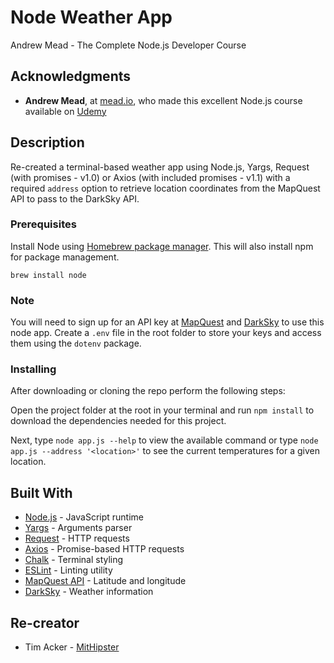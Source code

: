 # Node Weather App

Andrew Mead - The Complete Node.js Developer Course

## Acknowledgments

- **Andrew Mead**, at [mead.io](https://mead.io/), who made this excellent Node.js course available on [Udemy](https://www.udemy.com/the-complete-nodejs-developer-course-2/)

## Description

Re-created a terminal-based weather app using Node.js, Yargs, Request (with promises - v1.0) or Axios (with included promises - v1.1) with a required `address` option to retrieve location coordinates from the MapQuest API to pass to the DarkSky API.

### Prerequisites

Install Node using [Homebrew package manager](https://brew.sh/). This will also install npm for package management.

```
brew install node
```

### Note

You will need to sign up for an API key at [MapQuest](https://developer.mapquest.com/documentation/) and [DarkSky](https://darksky.net/dev) to use this node app. Create a `.env` file in the root folder to store your keys and access them using the `dotenv` package.

### Installing

After downloading or cloning the repo perform the following steps:

Open the project folder at the root in your terminal and run `npm install` to download the dependencies needed for this project.

Next, type `node app.js --help` to view the available command or type `node app.js --address '<location>'` to see the current temperatures for a given location.

## Built With

- [Node.js](https://nodejs.org/en/) - JavaScript runtime
- [Yargs](https://yargs.js.org/) - Arguments parser
- [Request](https://github.com/request/request#readme) - HTTP requests
- [Axios](https://github.com/axios/axios) - Promise-based HTTP requests
- [Chalk](https://github.com/chalk/chalk#readme) - Terminal styling
- [ESLint](https://eslint.org/) - Linting utility
- [MapQuest API](https://eslint.org/) - Latitude and longitude
- [DarkSky](https://eslint.org/) - Weather information

## Re-creator

- Tim Acker - [MitHipster](https://github.com/MitHipster)
